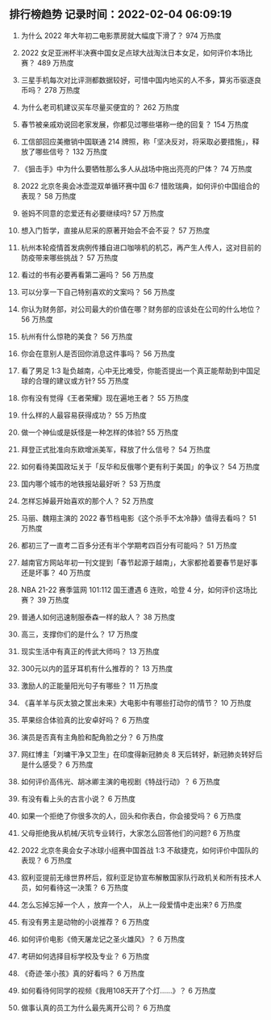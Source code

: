 
## 排行榜趋势 记录时间：2022-02-04 06:09:19
  
  1. 为什么 2022 年大年初二电影票房就大幅度下滑了？ 974 万热度
    
  2. 2022 女足亚洲杯半决赛中国女足点球大战淘汰日本女足，如何评价本场比赛？ 489 万热度
    
  3. 三星手机每次对比评测都数据较好，可惜中国内地买的人不多，算劣币驱逐良币吗？ 278 万热度
    
  4. 为什么老司机建议买车尽量买便宜的？ 262 万热度
    
  5. 春节被亲戚劝说回老家发展，你都见过哪些堪称一绝的回复？ 154 万热度
    
  6. 工信部回应美撤销中国联通 214 牌照，称「坚决反对，将采取必要措施」，释放了哪些信号？ 132 万热度
    
  7. 《狙击手》中为什么要牺牲那么多人从战场中拖出亮亮的尸体？ 74 万热度
    
  8. 2022 北京冬奥会冰壶混双单循环赛中国 6:7 惜败瑞典，如何评价中国组合的表现？ 58 万热度
    
  9. 爸妈不同意的恋爱还有必要继续吗? 57 万热度
    
  10. 想入门哲学，直接从尼采的原著开始会不会不妥？ 57 万热度
    
  11. 杭州本轮疫情首发病例传播自进口咖啡机的机芯，再产生人传人，这对目前的防疫带来哪些挑战？ 57 万热度
    
  12. 看过的书有必要再看第二遍吗？ 56 万热度
    
  13. 可以分享一下自己特别喜欢的文案吗？ 56 万热度
    
  14. 你认为财务部，对公司最大的价值在哪？财务部的应该处在公司的什么地位？ 56 万热度
    
  15. 杭州有什么惊艳的美食？ 56 万热度
    
  16. 你会在意别人是否回你消息这件事吗？ 56 万热度
    
  17. 看了男足 1:3 耻负越南，心中无比难受，你能否提出一个真正能帮助到中国足球的合理的建议或方针? 55 万热度
    
  18. 你有没有觉得《王者荣耀》现在遍地王者？ 55 万热度
    
  19. 什么样的人最容易获得成功？ 55 万热度
    
  20. 做一个神仙或是妖怪是一种怎样的体验? 55 万热度
    
  21. 拜登正式批准向东欧增派美军，释放了什么信号？ 54 万热度
    
  22. 如何看待美国政坛关于「反华和反俄哪个更有利于美国」的争议？ 54 万热度
    
  23. 国内哪个城市的地铁报站最好听？ 53 万热度
    
  24. 怎样忘掉最开始喜欢的那个人？ 52 万热度
    
  25. 马丽、魏翔主演的 2022 春节档电影《这个杀手不太冷静》值得去看吗？ 51 万热度
    
  26. 都初三了一直考二百多分还有半个学期考四百分有可能吗？ 51 万热度
    
  27. 越南官方网站年初一刊文提到「春节起源于越南」，大家都抢着要春节是好事还是坏事？ 40 万热度
    
  28. NBA 21-22 赛季篮网 101:112 国王遭遇 6 连败，哈登 4 分，如何评价这场比赛？ 39 万热度
    
  29. 普通人如何迅速制服泰森一样的敌人？ 38 万热度
    
  30. 高三，支撑你们的是什么？ 17 万热度
    
  31. 现实生活中有真正的传武大师吗？ 13 万热度
    
  32. 300元以内的蓝牙耳机有什么推荐的？ 13 万热度
    
  33. 激励人的正能量阳光句子有哪些？ 11 万热度
    
  34. 《喜羊羊与灰太狼之筐出未来》大电影中有哪些打动你的情节？ 10 万热度
    
  35. 苹果综合体验真的比安卓好吗？ 6 万热度
    
  36. 演员是否真有主角脸和配角脸之分？ 6 万热度
    
  37. 网红博主「刘墉干净又卫生」在印度得新冠肺炎 8 天后转好，新冠肺炎转好后是什么感受？ 6 万热度
    
  38. 如何评价高伟光、胡冰卿主演的电视剧《特战行动》？ 6 万热度
    
  39. 有没有看上头的古言小说？ 6 万热度
    
  40. 如果一个拒绝了你很多次的人，回头和你表白，你会接受吗？ 6 万热度
    
  41. 父母拒绝我从机械/天坑专业转行，大家怎么回答他们的问题? 6 万热度
    
  42. 2022 北京冬奥会女子冰球小组赛中国首战 1:3 不敌捷克，如何评价中国队的表现？ 6 万热度
    
  43. 叙利亚提前无缘世界杯后，叙利亚足协宣布解散国家队行政机关和所有技术人员，如何看待这一决策？ 6 万热度
    
  44. 怎么忘掉忘掉一个人 ，放弃一个人， 从上一段爱情中走出来? 6 万热度
    
  45. 有没有男主是动物的小说推荐？ 6 万热度
    
  46. 如何评价电影《倚天屠龙记之圣火雄风》？ 6 万热度
    
  47. 考研如何选择目标学校及专业？ 6 万热度
    
  48. 《奇迹·笨小孩》真的好看吗？ 6 万热度
    
  49. 如何看待何同学的视频《我用108天开了个灯......》？ 6 万热度
    
  50. 做事认真的员工为什么最先离开公司？ 6 万热度
    